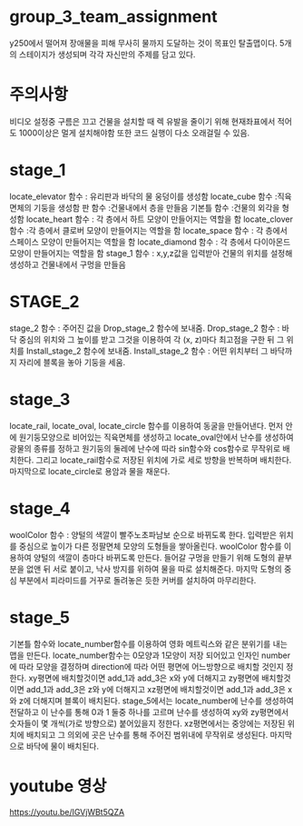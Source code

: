 # group_3_team_assignment
y250에서 떨어져 장애물을 피해 무사히 물까지 도달하는 것이 목표인 탈출맵이다. 5개의 스테이지가 생성되며 각각 자신만의 주제를 담고 있다. 
# 주의사항
비디오 설정중 구름은 끄고 건물을 설치할 때 렉 유발을 줄이기 위해 현재좌표에서 적어도 1000이상은 멀게 설치해야함 또한 코드 실행이 다소 오래걸릴 수 있음.

# stage_1
locate_elevator 함수 : 유리판과 바닥의 물 웅덩이를 생성함
locate_cube 함수 :직육면체의 기둥을 생성함
판 함수 :건물내에서 층을 만들음
기본틀 함수 :건물의 외각을 형성함
locate_heart 함수 : 각 층에서 하트 모양이 만들어지는 역할을 함
locate_clover 함수 :각 층에서 클로버 모양이 만들어지는 역할을 함
locate_space 함수 : 각 층에서 스페이스 모양이 만들어지는 역할을 함
locate_diamond 함수 : 각 층에서 다이아몬드 모양이 만들어지는 역할을 함
stage_1 함수 : x,y,z값을 입력받아 건물의 위치를 설정해 생성하고 건물내에서 구멍을 만들음
                
# STAGE_2
stage_2 함수 : 주어진 값을 Drop_stage_2 함수에 보내줌. 
Drop_stage_2 함수 : 바닥 중심의 위치와 그 높이를 받고 그것을 이용하여 각 (x, z)마다 최고점을 구한 뒤 그 위치를 Install_stage_2 함수에 보내줌.
Install_stage_2 함수 : 어떤 위치부터 그 바닥까지 자리에 블록을 놓아 기둥을 세움.

# stage_3
locate_rail, locate_oval, locate_circle 함수를 이용하여 동굴을 만들어낸다. 먼저 안에 원기둥모양으로 비어있는 직육면체를 생성하고 locate_oval안에서 난수를 생성하여 광물의 종류를 정하고 원기둥의 둘레에 난수에 따라 sin함수와 cos함수로 무작위로 배치한다. 그리고 locate_rail함수로 저장된 위치에 가로 세로 방향을 반복하며 배치한다. 마지막으로 locate_circle로 용암과 물을 채운다.

# stage_4
woolColor 함수 : 양털의 색깔이 빨주노초파남보 순으로 바뀌도록 한다.
입력받은 위치를 중심으로 높이가 다른 정팔면체 모양의 도형들을 쌓아올린다. woolColor 함수를 이용하여 양털의 색깔이 층마다 바뀌도록 만든다. 들어갈 구멍을 만들기 위해 도형의 끝부분을 없앤 뒤 서로 붙이고, 낙사 방지를 위하여 물을 따로 설치해준다. 마지막 도형의 중심 부분에서 피라미드를 거꾸로 돌려놓은 듯한 커버를 설치하여 마무리한다.

# stage_5
기본틀 함수와 locate_number함수를 이용하여 영화 메트릭스와 같은 분위기를 내는 맵을 만든다. locate_number함수는 0모양과 1모양이 저장 되어있고 인자인 number에 따라 모양을 결정하며 direction에 따라 어떤 평면에 어느방향으로 배치할 것인지 정한다. xy평면에 배치할것이면 add_1과 add_3은 x와 y에 더해지고 zy평면에 배치할것이면 add_1과 add_3은 z와 y에 더해지고 xz평면에 배치할것이면 add_1과 add_3은 x와 z에 더해지며 블록이 배치된다. stage_5에서는 locate_number에 난수를 생성하여 전달하고 이 난수를 통해 0과 1 둘중 하나를 고르며 난수를 생성하여 xy와 zy평면에서 숫자들이 몇 개씩(가로 방향으로) 붙어있을지 정한다. xz평면에서는 중앙에는 저장된 위치에 배치되고 그 의외에 곳은 난수를 통해 주어진 범위내에 무작위로 생성된다. 마지막으로 바닥에 물이 배치된다.

# youtube 영상
https://youtu.be/IGVjWBt5QZA
